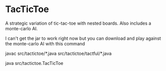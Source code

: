 # TacTicToe
A strategic variation of tic-tac-toe with nested boards. Also includes a monte-carlo AI. 

I can't get the jar to work right now but you can download and play against the monte-carlo AI with this command

javac src/tactictoe/\*.java src/tactictoe/tactful/\*.java 

java src/tactictoe.TacTicToe


